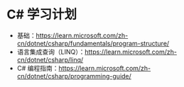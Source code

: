 # C# 学习计划

- 基础：https://learn.microsoft.com/zh-cn/dotnet/csharp/fundamentals/program-structure/
- 语言集成查询（LINQ）：https://learn.microsoft.com/zh-cn/dotnet/csharp/linq/
- C# 编程指南：https://learn.microsoft.com/zh-cn/dotnet/csharp/programming-guide/